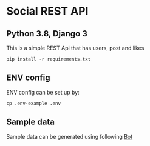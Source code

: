# Social REST API
## Python 3.8, Django 3

This is a simple REST Api that has users, post and likes

```
pip install -r requirements.txt
```
## ENV config
ENV config can be set up by:
```
cp .env-example .env
```
## Sample data

Sample data can be generated using following [Bot](https://github.com/konman1989/server_bot)

